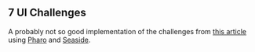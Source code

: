 ## 7 UI Challenges

A probably not so good implementation of the challenges from [this article](https://eugenkiss.github.io/7guis/tasks/) using [Pharo](https://github.com/pharo-project/pharo) and [Seaside](https://github.com/SeasideSt/Seaside).

